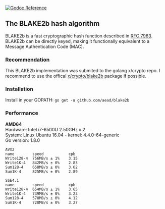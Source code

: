 [![Godoc Reference](https://godoc.org/github.com/aead/blake2b?status.svg)](https://godoc.org/github.com/aead/blake2b)

## The BLAKE2b hash algorithm

BLAKE2b is a fast cryptographic hash function described in [RFC 7963](https://tools.ietf.org/html/rfc7693).
BLAKE2b can be directly keyed, making it functionally equivalent to a Message Authentication Code (MAC).

### Recommendation 
This BLAKE2b implementation was submited to the golang x/crypto repo.
I recommend to use the offical [x/crypto/blake2b](https://godoc.org/golang.org/x/crypto/blake2b) package if possible.

### Installation

Install in your GOPATH: `go get -u github.com/aead/blake2b`

### Performance

**AMD64**  
Hardware: Intel i7-6500U 2.50GHz x 2  
System: Linux Ubuntu 16.04 - kernel: 4.4.0-64-generic  
Go version: 1.8.0  
```
AVX2
name        speed           cpb
Write128-4  756MB/s ± 1%    3.15
Write1K-4   842MB/s ± 0%    2.83
Sum128-4    658MB/s ± 0%    3.62
Sum1K-4     825MB/s ± 0%    2.89

SSE4.1
name        speed           cpb
Write128-4  654MB/s ± 1%    3.65
Write1K-4   739MB/s ± 0%    3.23
Sum128-4    578MB/s ± 0%    4.12
Sum1K-4     728MB/s ± 0%    3.27
```
